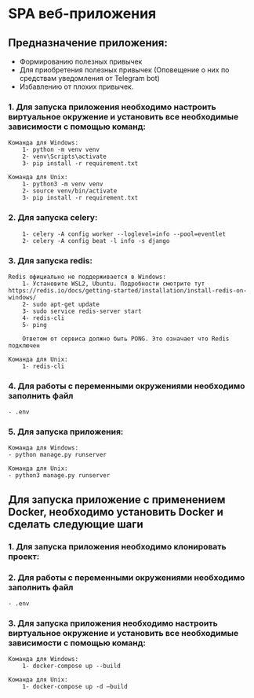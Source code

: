 # SPA веб-приложения

## Предназначение приложения:
- Формированию полезных привычек 
- Для приобретения полезных привычек (Оповещение о них по средствам уведомления от Telegram bot)
- Избавлению от плохих привычек.

### 1. Для запуска приложения необходимо настроить виртуальное окружение и установить все необходимые зависимости с помощью команд:
    Команда для Windows:
        1- python -m venv venv
        2- venv\Scripts\activate
        3- pip install -r requirement.txt

    Команда для Unix:
        1- python3 -m venv venv
        2- source venv/bin/activate 
        3- pip install -r requirement.txt

### 2. Для запуска celery:
        1- celery -A config worker --loglevel=info --pool=eventlet
        2- celery -A config beat -l info -s django

### 3. Для запуска redis:
    Redis официально не поддерживается в Windows: 
        1- Установите WSL2, Ubuntu. Подробности смотрите тут https://redis.io/docs/getting-started/installation/install-redis-on-windows/
        2- sudo apt-get update
        3- sudo service redis-server start
        4- redis-cli
        5- ping
        
        Ответом от сервиса должно быть PONG. Это означает что Redis подключен

    Команда для Unix:
        1- redis-cli

### 4. Для работы с переменными окружениями необходимо заполнить файл
    - .env

### 5. Для запуска приложения: 
    Команда для Windows:
    - python manage.py runserver

    Команда для Unix:
    - python3 manage.py runserver

## Для запуска приложение с применением Docker, необходимо установить Docker и сделать следующие шаги

### 1. Для запуска приложения необходимо клонировать проект:

### 2. Для работы с переменными окружениями необходимо заполнить файл
    - .env

### 3. Для запуска приложения необходимо настроить виртуальное окружение и установить все необходимые зависимости с помощью команд:
    Команда для Windows:
        1- docker-compose up --build

    Команда для Unix:
        1- docker-compose up -d —build